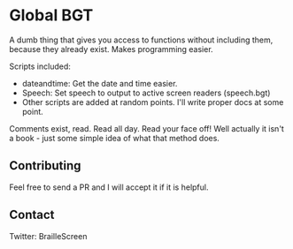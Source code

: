 # Global BGT
A dumb thing that gives you access to functions without including them, because they already  exist. Makes programming easier.

Scripts included:
* dateandtime: Get the date and time easier.
* Speech: Set speech to output to active screen readers (speech.bgt)
* Other scripts are added at random points. I'll write proper docs at some point.

Comments exist, read. Read all day. Read your face off! Well actually it isn't a book - just some simple idea of what that method does.

## Contributing
Feel free to send a PR and I will accept it if it is helpful.

## Contact
Twitter: BrailleScreen
